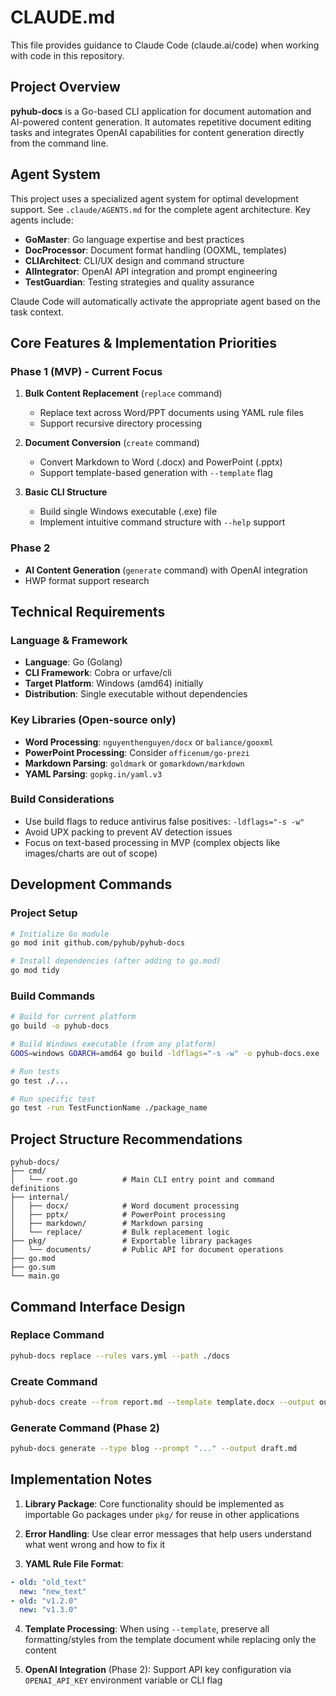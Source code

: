 # CLAUDE.md

This file provides guidance to Claude Code (claude.ai/code) when working with code in this repository.

## Project Overview

**pyhub-docs** is a Go-based CLI application for document automation and AI-powered content generation. It automates repetitive document editing tasks and integrates OpenAI capabilities for content generation directly from the command line.

## Agent System

This project uses a specialized agent system for optimal development support. See `.claude/AGENTS.md` for the complete agent architecture. Key agents include:
- **GoMaster**: Go language expertise and best practices
- **DocProcessor**: Document format handling (OOXML, templates)
- **CLIArchitect**: CLI/UX design and command structure
- **AIIntegrator**: OpenAI API integration and prompt engineering
- **TestGuardian**: Testing strategies and quality assurance

Claude Code will automatically activate the appropriate agent based on the task context.

## Core Features & Implementation Priorities

### Phase 1 (MVP) - Current Focus
1. **Bulk Content Replacement** (`replace` command)
   - Replace text across Word/PPT documents using YAML rule files
   - Support recursive directory processing
   
2. **Document Conversion** (`create` command)
   - Convert Markdown to Word (.docx) and PowerPoint (.pptx)
   - Support template-based generation with `--template` flag
   
3. **Basic CLI Structure**
   - Build single Windows executable (.exe) file
   - Implement intuitive command structure with `--help` support

### Phase 2
- **AI Content Generation** (`generate` command) with OpenAI integration
- HWP format support research

## Technical Requirements

### Language & Framework
- **Language**: Go (Golang)
- **CLI Framework**: Cobra or urfave/cli
- **Target Platform**: Windows (amd64) initially
- **Distribution**: Single executable without dependencies

### Key Libraries (Open-source only)
- **Word Processing**: `nguyenthenguyen/docx` or `baliance/gooxml`
- **PowerPoint Processing**: Consider `officenum/go-prezi`
- **Markdown Parsing**: `goldmark` or `gomarkdown/markdown`
- **YAML Parsing**: `gopkg.in/yaml.v3`

### Build Considerations
- Use build flags to reduce antivirus false positives: `-ldflags="-s -w"`
- Avoid UPX packing to prevent AV detection issues
- Focus on text-based processing in MVP (complex objects like images/charts are out of scope)

## Development Commands

### Project Setup
```bash
# Initialize Go module
go mod init github.com/pyhub/pyhub-docs

# Install dependencies (after adding to go.mod)
go mod tidy
```

### Build Commands
```bash
# Build for current platform
go build -o pyhub-docs

# Build Windows executable (from any platform)
GOOS=windows GOARCH=amd64 go build -ldflags="-s -w" -o pyhub-docs.exe

# Run tests
go test ./...

# Run specific test
go test -run TestFunctionName ./package_name
```

## Project Structure Recommendations

```
pyhub-docs/
├── cmd/
│   └── root.go          # Main CLI entry point and command definitions
├── internal/
│   ├── docx/            # Word document processing
│   ├── pptx/            # PowerPoint processing
│   ├── markdown/        # Markdown parsing
│   └── replace/         # Bulk replacement logic
├── pkg/                 # Exportable library packages
│   └── documents/       # Public API for document operations
├── go.mod
├── go.sum
└── main.go
```

## Command Interface Design

### Replace Command
```bash
pyhub-docs replace --rules vars.yml --path ./docs
```

### Create Command
```bash
pyhub-docs create --from report.md --template template.docx --output output.docx
```

### Generate Command (Phase 2)
```bash
pyhub-docs generate --type blog --prompt "..." --output draft.md
```

## Implementation Notes

1. **Library Package**: Core functionality should be implemented as importable Go packages under `pkg/` for reuse in other applications

2. **Error Handling**: Use clear error messages that help users understand what went wrong and how to fix it

3. **YAML Rule File Format**:
```yaml
- old: "old_text"
  new: "new_text"
- old: "v1.2.0"
  new: "v1.3.0"
```

4. **Template Processing**: When using `--template`, preserve all formatting/styles from the template document while replacing only the content

5. **OpenAI Integration** (Phase 2): Support API key configuration via `OPENAI_API_KEY` environment variable or CLI flag